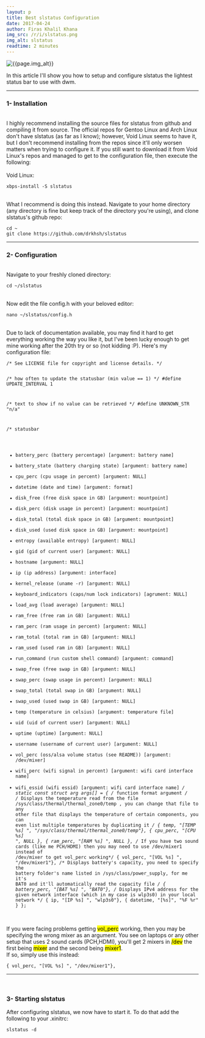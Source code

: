 ```yaml
---
layout: p
title: Best slstatus Configuration
date: 2017-04-24
author: Firas Khalil Khana
img_src: /r/i/slstatus.png
img_alt: slstatus
readtime: 2 minutes
---
```


<img src="{{page.img_src}}" alt="{{page.img_alt}}">

In this article I'll show you how to setup and configure slstatus the lightest status bar to use with dwm.
<br/>
<hr/>
<h3 id="Installation">1- Installation</h3>
<br/>
I highly recommend installing the source files for slstatus from github and compiling it from source. The official repos for Gentoo Linux and Arch Linux don't have slstatus (as far as I know); however, Void Linux seems to have it, but I don't recommend installing from the repos since it'll only worsen matters when trying to configure it. If you still want to download it from Void Linux's repos and managed to get to the configuration file, then execute the following:
<br/>
<br/>
Void Linux:

<pre><code class="language-bash">xbps-install -S slstatus</code></pre>
<br/>
What I recommend is doing this instead. Navigate to your home directory (any directory is fine but keep track of the directory you're using), and clone slstatus's github repo:
<pre><code class="language-bash">cd ~
git clone https://github.com/drkhsh/slstatus</code></pre>
<hr/>
<h3 id="Configuration">2- Configuration</h3>
<br/>
Navigate to your freshly cloned directory:
<pre><code class="language-bash">cd ~/slstatus</code></pre>
<br/>
Now edit the file config.h with your beloved editor:
<pre><code class="language-bash">nano ~/slstatus/config.h</code></pre>
<br/>
Due to lack of documentation available, you may find it hard to get everything working the way you like it, but I've been lucky enough to get mine working after the 20th try or so (not kidding :P). Here's my configuration file:
<pre class="line-numbers" data-line="51"><code class="language-c">/* See LICENSE file for copyright and license details. */

/* how often to update the statusbar (min value == 1) */
#define UPDATE_INTERVAL 1

/* text to show if no value can be retrieved */
#define UNKNOWN_STR     "n/a"

/* statusbar
- battery_perc (battery percentage) [argument: battery name]
- battery_state (battery charging state) [argument: battery name]
- cpu_perc (cpu usage in percent) [argument: NULL]
- datetime (date and time) [argument: format]
- disk_free (free disk space in GB) [argument: mountpoint]
- disk_perc (disk usage in percent) [argument: mountpoint]
- disk_total (total disk space in GB) [argument: mountpoint]
- disk_used (used disk space in GB) [argument: mountpoint]
- entropy (available entropy) [argument: NULL]
- gid (gid of current user) [argument: NULL]
- hostname [argument: NULL]
- ip (ip address) [argument: interface]
- kernel_release (uname -r) [argument: NULL]
- keyboard_indicators (caps/num lock indicators) [agrument: NULL]
- load_avg (load average) [argument: NULL]
- ram_free (free ram in GB) [argument: NULL]
- ram_perc (ram usage in percent) [argument: NULL]
- ram_total (total ram in GB) [argument: NULL]
- ram_used (used ram in GB) [argument: NULL]
- run_command (run custom shell command) [argument: command]
- swap_free (free swap in GB) [argument: NULL]
- swap_perc (swap usage in percent) [argument: NULL]
- swap_total (total swap in GB) [argument: NULL]
- swap_used (used swap in GB) [argument: NULL]
- temp (temperature in celsius) [argument: temperature file]
- uid (uid of current user) [argument: NULL]
- uptime (uptime) [argument: NULL]
- username (username of current user) [argument: NULL]
- vol_perc (oss/alsa volume status (see README)) [argument: /dev/mixer]
- wifi_perc (wifi signal in percent) [argument: wifi card interface name]
- wifi_essid (wifi essid) [argument: wifi card interface name] */
static const struct arg args[] = {
	/* function	format        argument */
        /* Displays the temperature read from the file /sys/class/thermal/thermal_zone0/temp , you can change that file
        to any other file that displays the temperature of certain components, you can even list multiple
        temperatures by duplicating it */
        { temp, "[TEMP %s] ",     "/sys/class/thermal/thermal_zone0/temp"},
        { cpu_perc, "[CPU %s] ", NULL },
        { ram_perc, "[RAM %s] ", NULL },
        /* If you have two sound cards (like me PCH/HDMI) then you may need to use /dev/mixer1 instead of /dev/mixer to get vol_perc working*/
        { vol_perc, "[VOL %s] ", "/dev/mixer1"},
        /* Displays battery's capacity, you need to specify the battery folder's name listed in /sys/class/power_supply,
        for me it's BAT0 and it'll automatically read the capacity file */
        { battery_perc, "[BAT %s] ",     "BAT0"},
        /* Displays IPv4 address for the given network interface (which in my case is wlp3s0) in your local network */
        { ip, "[IP %s] ",     "wlp3s0"},
        { datetime, "[%s]",     "%F %r" }
};
</code></pre>
<br/>
If you were facing problems getting <mark>vol_perc</mark> working, then you may be specifying the wrong mixer as an argument. You see on laptops or any other 
setup that uses 2 sound cards (PCH,HDMI), you'll get 2 mixers in <mark>/dev</mark> the first being <mark>mixer</mark> and the second being <mark>mixer1</mark>.
<br/>
If so, simply use this instead:
<pre><code class="language-c">{ vol_perc, "[VOL %s] ", "/dev/mixer1"},</code></pre>
<hr/>
<br/>
<h3 id="Starting_slstatus">3- Starting slstatus</h3>
After configuring slstatus, we now have to start it. To do that add the following to your .xinitrc:
<pre><code class="lang-properties">slstatus -d</code></pre>
